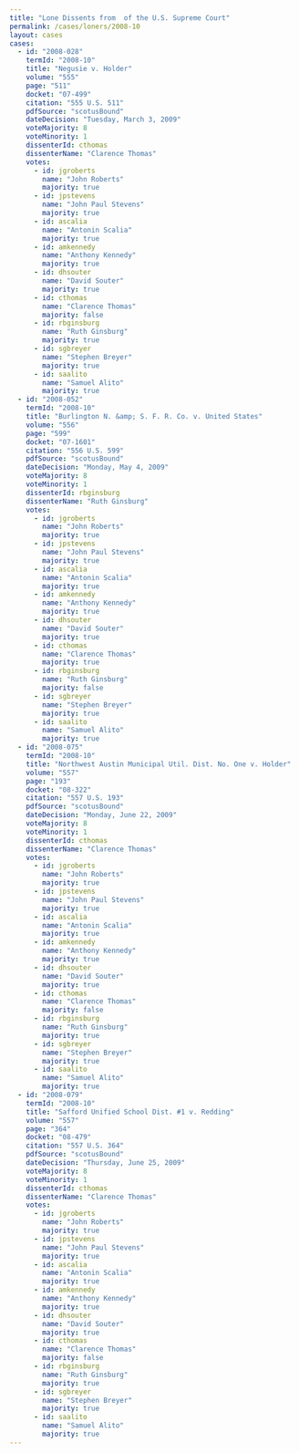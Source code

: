 ```yaml
---
title: "Lone Dissents from  of the U.S. Supreme Court"
permalink: /cases/loners/2008-10
layout: cases
cases:
  - id: "2008-028"
    termId: "2008-10"
    title: "Negusie v. Holder"
    volume: "555"
    page: "511"
    docket: "07-499"
    citation: "555 U.S. 511"
    pdfSource: "scotusBound"
    dateDecision: "Tuesday, March 3, 2009"
    voteMajority: 8
    voteMinority: 1
    dissenterId: cthomas
    dissenterName: "Clarence Thomas"
    votes:
      - id: jgroberts
        name: "John Roberts"
        majority: true
      - id: jpstevens
        name: "John Paul Stevens"
        majority: true
      - id: ascalia
        name: "Antonin Scalia"
        majority: true
      - id: amkennedy
        name: "Anthony Kennedy"
        majority: true
      - id: dhsouter
        name: "David Souter"
        majority: true
      - id: cthomas
        name: "Clarence Thomas"
        majority: false
      - id: rbginsburg
        name: "Ruth Ginsburg"
        majority: true
      - id: sgbreyer
        name: "Stephen Breyer"
        majority: true
      - id: saalito
        name: "Samuel Alito"
        majority: true
  - id: "2008-052"
    termId: "2008-10"
    title: "Burlington N. &amp; S. F. R. Co. v. United States"
    volume: "556"
    page: "599"
    docket: "07-1601"
    citation: "556 U.S. 599"
    pdfSource: "scotusBound"
    dateDecision: "Monday, May 4, 2009"
    voteMajority: 8
    voteMinority: 1
    dissenterId: rbginsburg
    dissenterName: "Ruth Ginsburg"
    votes:
      - id: jgroberts
        name: "John Roberts"
        majority: true
      - id: jpstevens
        name: "John Paul Stevens"
        majority: true
      - id: ascalia
        name: "Antonin Scalia"
        majority: true
      - id: amkennedy
        name: "Anthony Kennedy"
        majority: true
      - id: dhsouter
        name: "David Souter"
        majority: true
      - id: cthomas
        name: "Clarence Thomas"
        majority: true
      - id: rbginsburg
        name: "Ruth Ginsburg"
        majority: false
      - id: sgbreyer
        name: "Stephen Breyer"
        majority: true
      - id: saalito
        name: "Samuel Alito"
        majority: true
  - id: "2008-075"
    termId: "2008-10"
    title: "Northwest Austin Municipal Util. Dist. No. One v. Holder"
    volume: "557"
    page: "193"
    docket: "08-322"
    citation: "557 U.S. 193"
    pdfSource: "scotusBound"
    dateDecision: "Monday, June 22, 2009"
    voteMajority: 8
    voteMinority: 1
    dissenterId: cthomas
    dissenterName: "Clarence Thomas"
    votes:
      - id: jgroberts
        name: "John Roberts"
        majority: true
      - id: jpstevens
        name: "John Paul Stevens"
        majority: true
      - id: ascalia
        name: "Antonin Scalia"
        majority: true
      - id: amkennedy
        name: "Anthony Kennedy"
        majority: true
      - id: dhsouter
        name: "David Souter"
        majority: true
      - id: cthomas
        name: "Clarence Thomas"
        majority: false
      - id: rbginsburg
        name: "Ruth Ginsburg"
        majority: true
      - id: sgbreyer
        name: "Stephen Breyer"
        majority: true
      - id: saalito
        name: "Samuel Alito"
        majority: true
  - id: "2008-079"
    termId: "2008-10"
    title: "Safford Unified School Dist. #1 v. Redding"
    volume: "557"
    page: "364"
    docket: "08-479"
    citation: "557 U.S. 364"
    pdfSource: "scotusBound"
    dateDecision: "Thursday, June 25, 2009"
    voteMajority: 8
    voteMinority: 1
    dissenterId: cthomas
    dissenterName: "Clarence Thomas"
    votes:
      - id: jgroberts
        name: "John Roberts"
        majority: true
      - id: jpstevens
        name: "John Paul Stevens"
        majority: true
      - id: ascalia
        name: "Antonin Scalia"
        majority: true
      - id: amkennedy
        name: "Anthony Kennedy"
        majority: true
      - id: dhsouter
        name: "David Souter"
        majority: true
      - id: cthomas
        name: "Clarence Thomas"
        majority: false
      - id: rbginsburg
        name: "Ruth Ginsburg"
        majority: true
      - id: sgbreyer
        name: "Stephen Breyer"
        majority: true
      - id: saalito
        name: "Samuel Alito"
        majority: true
---
```

